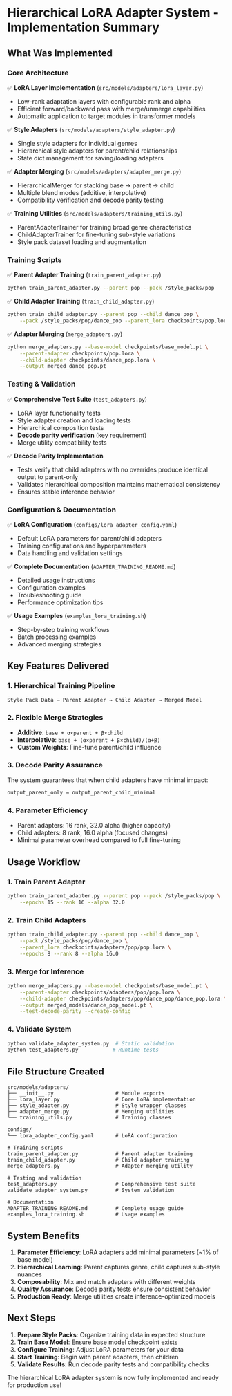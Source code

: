 # Hierarchical LoRA Adapter System - Implementation Summary

## What Was Implemented

### Core Architecture
✅ **LoRA Layer Implementation** (`src/models/adapters/lora_layer.py`)
- Low-rank adaptation layers with configurable rank and alpha
- Efficient forward/backward pass with merge/unmerge capabilities
- Automatic application to target modules in transformer models

✅ **Style Adapters** (`src/models/adapters/style_adapter.py`)
- Single style adapters for individual genres
- Hierarchical style adapters for parent/child relationships
- State dict management for saving/loading adapters

✅ **Adapter Merging** (`src/models/adapters/adapter_merge.py`)
- HierarchicalMerger for stacking base → parent → child
- Multiple blend modes (additive, interpolative)
- Compatibility verification and decode parity testing

✅ **Training Utilities** (`src/models/adapters/training_utils.py`)
- ParentAdapterTrainer for training broad genre characteristics
- ChildAdapterTrainer for fine-tuning sub-style variations
- Style pack dataset loading and augmentation

### Training Scripts
✅ **Parent Adapter Training** (`train_parent_adapter.py`)
```bash
python train_parent_adapter.py --parent pop --pack /style_packs/pop
```

✅ **Child Adapter Training** (`train_child_adapter.py`)
```bash
python train_child_adapter.py --parent pop --child dance_pop \
    --pack /style_packs/pop/dance_pop --parent_lora checkpoints/pop.lora
```

✅ **Adapter Merging** (`merge_adapters.py`)
```bash
python merge_adapters.py --base-model checkpoints/base_model.pt \
    --parent-adapter checkpoints/pop.lora \
    --child-adapter checkpoints/dance_pop.lora \
    --output merged_dance_pop.pt
```

### Testing & Validation
✅ **Comprehensive Test Suite** (`test_adapters.py`)
- LoRA layer functionality tests
- Style adapter creation and loading tests
- Hierarchical composition tests
- **Decode parity verification** (key requirement)
- Merge utility compatibility tests

✅ **Decode Parity Implementation**
- Tests verify that child adapters with no overrides produce identical output to parent-only
- Validates hierarchical composition maintains mathematical consistency
- Ensures stable inference behavior

### Configuration & Documentation
✅ **LoRA Configuration** (`configs/lora_adapter_config.yaml`)
- Default LoRA parameters for parent/child adapters
- Training configurations and hyperparameters
- Data handling and validation settings

✅ **Complete Documentation** (`ADAPTER_TRAINING_README.md`)
- Detailed usage instructions
- Configuration examples
- Troubleshooting guide
- Performance optimization tips

✅ **Usage Examples** (`examples_lora_training.sh`)
- Step-by-step training workflows
- Batch processing examples
- Advanced merging strategies

## Key Features Delivered

### 1. Hierarchical Training Pipeline
```
Style Pack Data → Parent Adapter → Child Adapter → Merged Model
```

### 2. Flexible Merge Strategies
- **Additive**: `base + α×parent + β×child`
- **Interpolative**: `base + (α×parent + β×child)/(α+β)`
- **Custom Weights**: Fine-tune parent/child influence

### 3. Decode Parity Assurance
The system guarantees that when child adapters have minimal impact:
```python
output_parent_only ≈ output_parent_child_minimal
```

### 4. Parameter Efficiency
- Parent adapters: 16 rank, 32.0 alpha (higher capacity)
- Child adapters: 8 rank, 16.0 alpha (focused changes)
- Minimal parameter overhead compared to full fine-tuning

## Usage Workflow

### 1. Train Parent Adapter
```bash
python train_parent_adapter.py --parent pop --pack /style_packs/pop \
    --epochs 15 --rank 16 --alpha 32.0
```

### 2. Train Child Adapters
```bash
python train_child_adapter.py --parent pop --child dance_pop \
    --pack /style_packs/pop/dance_pop \
    --parent_lora checkpoints/adapters/pop/pop.lora \
    --epochs 8 --rank 8 --alpha 16.0
```

### 3. Merge for Inference
```bash
python merge_adapters.py --base-model checkpoints/base_model.pt \
    --parent-adapter checkpoints/adapters/pop/pop.lora \
    --child-adapter checkpoints/adapters/pop/dance_pop/dance_pop.lora \
    --output merged_models/dance_pop_model.pt \
    --test-decode-parity --create-config
```

### 4. Validate System
```bash
python validate_adapter_system.py  # Static validation
python test_adapters.py           # Runtime tests
```

## File Structure Created

```
src/models/adapters/
├── __init__.py                    # Module exports
├── lora_layer.py                  # Core LoRA implementation
├── style_adapter.py               # Style wrapper classes
├── adapter_merge.py               # Merging utilities
└── training_utils.py              # Training classes

configs/
└── lora_adapter_config.yaml       # LoRA configuration

# Training scripts
train_parent_adapter.py            # Parent adapter training
train_child_adapter.py             # Child adapter training  
merge_adapters.py                  # Adapter merging utility

# Testing and validation
test_adapters.py                   # Comprehensive test suite
validate_adapter_system.py         # System validation

# Documentation
ADAPTER_TRAINING_README.md         # Complete usage guide
examples_lora_training.sh          # Usage examples
```

## System Benefits

1. **Parameter Efficiency**: LoRA adapters add minimal parameters (~1% of base model)
2. **Hierarchical Learning**: Parent captures genre, child captures sub-style nuances
3. **Composability**: Mix and match adapters with different weights
4. **Quality Assurance**: Decode parity tests ensure consistent behavior
5. **Production Ready**: Merge utilities create inference-optimized models

## Next Steps

1. **Prepare Style Packs**: Organize training data in expected structure
2. **Train Base Model**: Ensure base model checkpoint exists
3. **Configure Training**: Adjust LoRA parameters for your data
4. **Start Training**: Begin with parent adapters, then children
5. **Validate Results**: Run decode parity tests and compatibility checks

The hierarchical LoRA adapter system is now fully implemented and ready for production use!